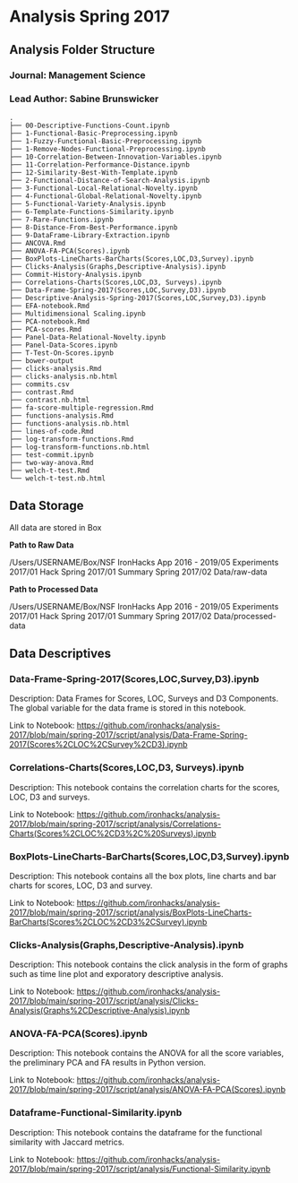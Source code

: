 # Analysis Spring 2017

## Analysis Folder Structure 

### Journal: Management Science
### Lead Author: Sabine Brunswicker

```
.
├── 00-Descriptive-Functions-Count.ipynb
├── 1-Functional-Basic-Preprocessing.ipynb
├── 1-Fuzzy-Functional-Basic-Preprocessing.ipynb
├── 1-Remove-Nodes-Functional-Preprocessing.ipynb
├── 10-Correlation-Between-Innovation-Variables.ipynb
├── 11-Correlation-Performance-Distance.ipynb
├── 12-Similarity-Best-With-Template.ipynb
├── 2-Functional-Distance-of-Search-Analysis.ipynb
├── 3-Functional-Local-Relational-Novelty.ipynb
├── 4-Functional-Global-Relational-Novelty.ipynb
├── 5-Functional-Variety-Analysis.ipynb
├── 6-Template-Functions-Similarity.ipynb
├── 7-Rare-Functions.ipynb
├── 8-Distance-From-Best-Performance.ipynb
├── 9-DataFrame-Library-Extraction.ipynb
├── ANCOVA.Rmd
├── ANOVA-FA-PCA(Scores).ipynb
├── BoxPlots-LineCharts-BarCharts(Scores,LOC,D3,Survey).ipynb
├── Clicks-Analysis(Graphs,Descriptive-Analysis).ipynb
├── Commit-History-Analysis.ipynb
├── Correlations-Charts(Scores,LOC,D3, Surveys).ipynb
├── Data-Frame-Spring-2017(Scores,LOC,Survey,D3).ipynb
├── Descriptive-Analysis-Spring-2017(Scores,LOC,Survey,D3).ipynb
├── EFA-notebook.Rmd
├── Multidimensional Scaling.ipynb
├── PCA-notebook.Rmd
├── PCA-scores.Rmd
├── Panel-Data-Relational-Novelty.ipynb
├── Panel-Data-Scores.ipynb
├── T-Test-On-Scores.ipynb
├── bower-output
├── clicks-analysis.Rmd
├── clicks-analysis.nb.html
├── commits.csv
├── contrast.Rmd
├── contrast.nb.html
├── fa-score-multiple-regression.Rmd
├── functions-analysis.Rmd
├── functions-analysis.nb.html
├── lines-of-code.Rmd
├── log-transform-functions.Rmd
├── log-transform-functions.nb.html
├── test-commit.ipynb
├── two-way-anova.Rmd
├── welch-t-test.Rmd
└── welch-t-test.nb.html

```
## Data Storage 

All data are stored in Box 

**Path to Raw Data** 

/Users/USERNAME/Box/NSF IronHacks App 2016 - 2019/05 Experiments 2017/01 Hack Spring 2017/01 Summary Spring 2017/02 Data/raw-data

**Path to Processed Data** 

/Users/USERNAME/Box/NSF IronHacks App 2016 - 2019/05 Experiments 2017/01 Hack Spring 2017/01 Summary Spring 2017/02 Data/processed-data


## Data Descriptives 

### Data-Frame-Spring-2017(Scores,LOC,Survey,D3).ipynb

Description: Data Frames for Scores, LOC, Surveys and D3 Components. The global variable for the data frame is stored in this notebook. 

Link to Notebook: https://github.com/ironhacks/analysis-2017/blob/main/spring-2017/script/analysis/Data-Frame-Spring-2017(Scores%2CLOC%2CSurvey%2CD3).ipynb


### Correlations-Charts(Scores,LOC,D3, Surveys).ipynb

Description: This notebook contains the correlation charts for the scores, LOC, D3 and surveys. 

Link to Notebook: https://github.com/ironhacks/analysis-2017/blob/main/spring-2017/script/analysis/Correlations-Charts(Scores%2CLOC%2CD3%2C%20Surveys).ipynb

### BoxPlots-LineCharts-BarCharts(Scores,LOC,D3,Survey).ipynb

Description: This notebook contains all the box plots, line charts and bar charts for scores, LOC, D3 and survey. 

Link to Notebook: https://github.com/ironhacks/analysis-2017/blob/main/spring-2017/script/analysis/BoxPlots-LineCharts-BarCharts(Scores%2CLOC%2CD3%2CSurvey).ipynb

### Clicks-Analysis(Graphs,Descriptive-Analysis).ipynb

Description: This notebook contains the click analysis in the form of graphs such as time line plot and exporatory descriptive analysis. 

Link to Notebook: https://github.com/ironhacks/analysis-2017/blob/main/spring-2017/script/analysis/Clicks-Analysis(Graphs%2CDescriptive-Analysis).ipynb

### ANOVA-FA-PCA(Scores).ipynb

Description: This notebook contains the ANOVA for all the score variables, the preliminary PCA and FA results in Python version. 

Link to Notebook: https://github.com/ironhacks/analysis-2017/blob/main/spring-2017/script/analysis/ANOVA-FA-PCA(Scores).ipynb

### Dataframe-Functional-Similarity.ipynb

Description: This notebook contains the dataframe for the functional similarity with Jaccard metrics. 

Link to Notebook: https://github.com/ironhacks/analysis-2017/blob/main/spring-2017/script/analysis/Functional-Similarity.ipynb

